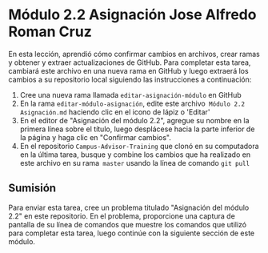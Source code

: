 # Módulo 2.2 Asignación Jose Alfredo Roman Cruz

En esta lección, aprendió cómo confirmar cambios en archivos, crear ramas y obtener y extraer actualizaciones de GitHub. Para completar esta tarea, cambiará este archivo en una nueva rama en GitHub y luego extraerá los cambios a su repositorio local siguiendo las instrucciones a continuación:

1. Cree una nueva rama llamada `editar-asignación-módulo` en GitHub
2. En la rama `editar-módulo-asignación`, edite este archivo` Módulo 2.2 Asignación.md` haciendo clic en el icono de lápiz o 'Editar'
3. En el editor de "Asignación del módulo 2.2", agregue su nombre en la primera línea sobre el título, luego desplácese hacia la parte inferior de la página y haga clic en "Confirmar cambios".
4. En el repositorio `Campus-Advisor-Training` que clonó en su computadora en la última tarea, busque y combine los cambios que ha realizado en este archivo en su rama` master` usando la línea de comando `git pull`


## Sumisión
Para enviar esta tarea, cree un problema titulado "Asignación del módulo 2.2" en este repositorio. En el problema, proporcione una captura de pantalla de su línea de comandos que muestre los comandos que utilizó para completar esta tarea, luego continúe con la siguiente sección de este módulo.
